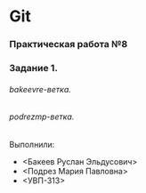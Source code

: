 # Git
### Практическая работа №8
### Задание 1.
###### bakeevre-ветка. 
###### podrezmp-ветка.

Выполнили:
* <Бакеев Руслан Эльдусович>
* <Подрез Мария Павловна>
* <УВП-313> 
